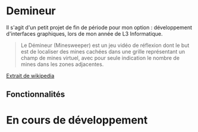 # Demineur

Il s'agit d'un petit projet de fin de période pour mon option : développement d'interfaces graphiques, lors de mon année de L3 Informatique.

>Le Démineur (Minesweeper) est un jeu vidéo de réflexion dont le but est de localiser des mines cachées dans une grille représentant un champ de mines virtuel, avec pour seule indication le nombre de mines dans les zones adjacentes.

[Extrait de wikipedia](https://fr.wikipedia.org/wiki/D%C3%A9mineur_(genre_de_jeu_vid%C3%A9o))

## Fonctionnalités

# En cours de développement

